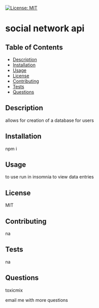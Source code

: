 
[![License: MIT](https://img.shields.io/badge/License-MIT-yellow.svg)](https://opensource.org/licenses/MIT)
# social network api

## Table of Contents
 - [Description](#description)
 - [Installation](#installation)
 - [Usage](#usage)
 - [License](#license)
 - [Contributing](#contributing)
 - [Tests](#tests)
 - [Questions](#questions)

## Description
allows for creation of a database for users 

## Installation
npm i

## Usage
to use run in insomnia to view data entries

## License
MIT

## Contributing
na

## Tests
na

## Questions
toxicmix

email me with more questions
